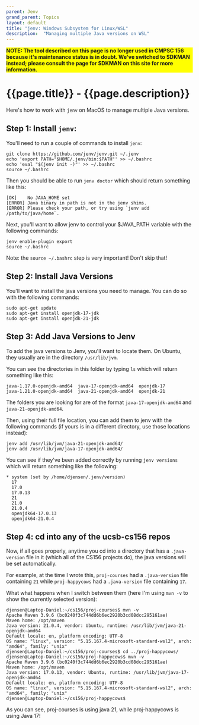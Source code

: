 ```yaml
---
parent: Jenv
grand_parent: Topics
layout: default
title: "jenv: Windows Subsystem for Linux/WSL"
description:  "Managing multiple Java versions on WSL"
---
```


<div style="background: yellow; font-weight: bold;">
NOTE: The tool described on this page is no longer used in CMPSC 156 because it's maintenance status is in doubt.  We've switched to SDKMAN instead; please consult the page for SDKMAN on this site for more information.
</div>

# {{page.title}} - {{page.description}}

Here's how to work with `jenv` on MacOS to manage multiple Java versions.

## Step 1: Install `jenv`:
You'll need to run a couple of commands to install `jenv`:
```
git clone https://github.com/jenv/jenv.git ~/.jenv
echo 'export PATH="$HOME/.jenv/bin:$PATH"' >> ~/.bashrc
echo 'eval "$(jenv init -)"' >> ~/.bashrc
source ~/.bashrc
```

Then you should be able to run `jenv doctor` which should return something like this:

```
[OK]    No JAVA_HOME set
[ERROR] Java binary in path is not in the jenv shims.
[ERROR] Please check your path, or try using `jenv add /path/to/java/home`.
```

Next, you'll want to allow jenv to control your $JAVA_PATH variable with the following commands:
```
jenv enable-plugin export
source ~/.bashrc
```

Note: the `source ~/.bashrc` step is very important!  Don't skip that!

## Step 2: Install Java Versions
You'll want to install the java versions you need to manage. You can do so with the following commands:
```
sudo apt-get update
sudo apt-get install openjdk-17-jdk
sudo apt-get install openjdk-21-jdk
```

## Step 3: Add Java Versions to Jenv
To add the java versions to Jenv, you'll want to locate them. On Ubuntu, they usually are in the directory `/usr/lib/jvm`.

You can see the directories in this folder by typing `ls` which will return something like this:
```
java-1.17.0-openjdk-amd64  java-17-openjdk-amd64  openjdk-17
java-1.21.0-openjdk-amd64  java-21-openjdk-amd64  openjdk-21
```

The folders you are looking for are of the format `java-17-openjdk-amd64` and `java-21-openjdk-amd64`.

Then, using their full file location, you can add them to jenv with the following commands (if yours is in a different directory, use those locations instead):
```
jenv add /usr/lib/jvm/java-21-openjdk-amd64/
jenv add /usr/lib/jvm/java-17-openjdk-amd64/
```

You can see if they've been added correctly by running `jenv versions` which will return something like the following:
```
* system (set by /home/djensen/.jenv/version)
  17
  17.0
  17.0.13
  21
  21.0
  21.0.4
  openjdk64-17.0.13
  openjdk64-21.0.4
```

## Step 4: cd into any of the ucsb-cs156 repos

Now, if all goes properly, anytime you cd into a directory that has a `.java-version` file in it (which all of the CS156 projects do), the java versions will be
set automatically.

For example, at the time I wrote this, `proj-courses` had a `.java-version` file containing `21` while `proj-happycows` had a `.java-version` file containing `17`.

What what happens when I switch between them (here I'm using `mvn -v` to show the currently selected version):
```
djensen@Laptop-Daniel:~/cs156/proj-courses$ mvn -v
Apache Maven 3.9.6 (bc0240f3c744dd6b6ec2920b3cd08dcc295161ae)
Maven home: /opt/maven
Java version: 21.0.4, vendor: Ubuntu, runtime: /usr/lib/jvm/java-21-openjdk-amd64
Default locale: en, platform encoding: UTF-8
OS name: "linux", version: "5.15.167.4-microsoft-standard-wsl2", arch: "amd64", family: "unix"
djensen@Laptop-Daniel:~/cs156/proj-courses$ cd ../proj-happycows/
djensen@Laptop-Daniel:~/cs156/proj-happycows$ mvn -v
Apache Maven 3.9.6 (bc0240f3c744dd6b6ec2920b3cd08dcc295161ae)
Maven home: /opt/maven
Java version: 17.0.13, vendor: Ubuntu, runtime: /usr/lib/jvm/java-17-openjdk-amd64
Default locale: en, platform encoding: UTF-8
OS name: "linux", version: "5.15.167.4-microsoft-standard-wsl2", arch: "amd64", family: "unix"
djensen@Laptop-Daniel:~/cs156/proj-happycows$
```

As you can see, proj-courses is using java 21, while proj-happycows is using Java 17!

